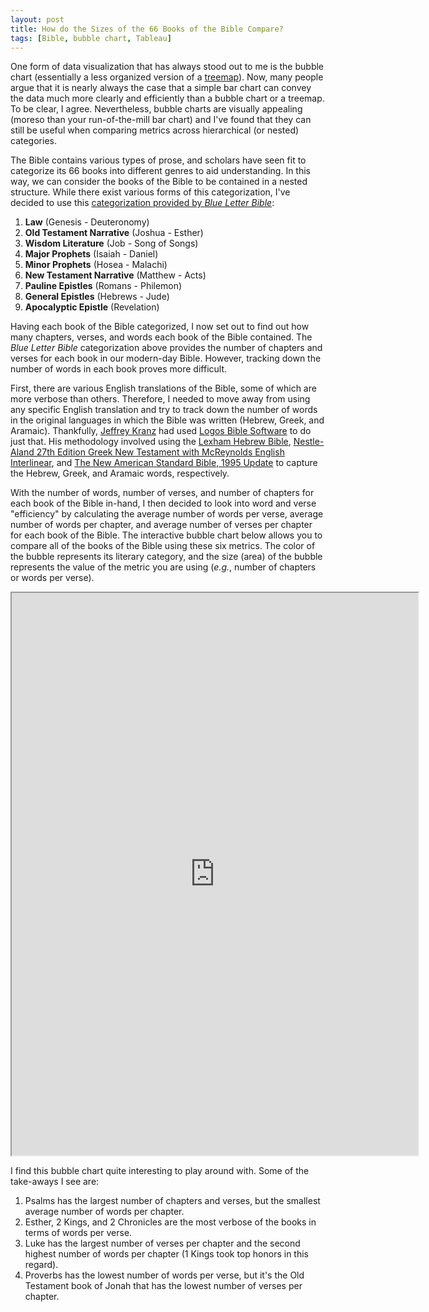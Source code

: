 ```yaml
---
layout: post
title: How do the Sizes of the 66 Books of the Bible Compare?
tags: [Bible, bubble chart, Tableau]
---
```


One form of data visualization that has always stood out to me is the bubble chart (essentially a less organized version of a [treemap](https://datavizcatalogue.com/methods/treemap.html)).  Now, many people argue that it is nearly always the case that a simple bar chart can convey the data much more clearly and efficiently than a bubble chart or a treemap.  To be clear, I agree.  Nevertheless, bubble charts are visually appealing (moreso than your run-of-the-mill bar chart) and I've found that they can still be useful when comparing metrics across hierarchical (or nested) categories.

The Bible contains various types of prose, and scholars have seen fit to categorize its 66 books into different genres to aid understanding.  In this way, we can consider the books of the Bible to be contained in a nested structure.  While there exist various forms of this categorization, I've decided to use this [categorization provided by _Blue Letter Bible_](https://www.blueletterbible.org/study/misc/66books.cfm):
1. **Law** (Genesis - Deuteronomy)
2. **Old Testament Narrative** (Joshua - Esther)
3. **Wisdom Literature** (Job - Song of Songs)
4. **Major Prophets** (Isaiah - Daniel)
5. **Minor Prophets** (Hosea - Malachi)
6. **New Testament Narrative** (Matthew - Acts)
7. **Pauline Epistles** (Romans - Philemon)
8. **General Epistles** (Hebrews - Jude)
9. **Apocalyptic Epistle** (Revelation)

Having each book of the Bible categorized, I now set out to find out how many chapters, verses, and words each book of the Bible contained.  The _Blue Letter Bible_ categorization above provides the number of chapters and verses for each book in our modern-day Bible.  However, tracking down the number of words in each book proves more difficult.  

First, there are various English translations of the Bible, some of which are more verbose than others.  Therefore, I needed to move away from using any specific English translation and try to track down the number of words in the original languages in which the Bible was written (Hebrew, Greek, and Aramaic).  Thankfully, [Jeffrey Kranz](https://overviewbible.com/word-counts-books-of-bible/) had used [Logos Bible Software](https://www.logos.com/7) to do just that.  His methodology involved using the [Lexham Hebrew Bible](https://www.logos.com/product/27297/lexham-hebrew-bible-with-morphology), [Nestle-Aland 27th Edition Greek New Testament with McReynolds English Interlinear](https://www.logos.com/product/1814/nestle-aland-27th-edition-greek-new-testament-with-mcreynolds-english-interlinear), and [The New American Standard Bible, 1995 Update](https://www.logos.com/product/308/the-new-american-standard-bible-1995-update) to capture the Hebrew, Greek, and Aramaic words, respectively.

With the number of words, number of verses, and number of chapters for each book of the Bible in-hand, I then decided to look into word and verse "efficiency" by calculating the average number of words per verse, average number of words per chapter, and average number of verses per chapter for each book of the Bible.  The interactive bubble chart below allows you to compare all of the books of the Bible using these six metrics.  The color of the bubble represents its literary category, and the size (area) of the bubble represents the value of the metric you are using (_e.g._, number of chapters or words per verse).

<iframe src="https://public.tableau.com/views/BooksoftheBible/Dashboard1?:showVizHome=no&:embed=true"
 width="650" height="900"></iframe>

I find this bubble chart quite interesting to play around with.  Some of the take-aways I see are:
1. Psalms has the largest number of chapters and verses, but the smallest average number of words per chapter.
2. Esther, 2 Kings, and 2 Chronicles are the most verbose of the books in terms of words per verse.
3. Luke has the largest number of verses per chapter and the second highest number of words per chapter (1 Kings took top honors in this regard).
4. Proverbs has the lowest number of words per verse, but it's the Old Testament book of Jonah that has the lowest number of verses per chapter.

